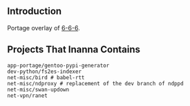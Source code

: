 ## Introduction
Portage overlay of [6-6-6](https://github.com/6-6-6).

## Projects That Inanna Contains
```
app-portage/gentoo-pypi-generator
dev-python/fs2es-indexer
net-misc/bird # babel-rtt
net-misc/ndproxy # replacement of the dev branch of ndppd
net-misc/swan-updown
net-vpn/ranet
```
